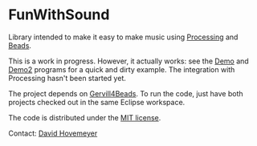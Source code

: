 FunWithSound
============

Library intended to make it easy to make music using [Processing](http://processessing.org) and [Beads](http://www.beadsproject.net).

This is a work in progress.  However, it actually works: see the [Demo](https://github.com/daveho/FunWithSound/blob/master/FunWithSound/demo/io/daveho/funwithsound/demo/Demo.java) and [Demo2](https://github.com/daveho/FunWithSound/blob/master/FunWithSound/demo/io/daveho/funwithsound/demo/Demo2.java) programs for a quick and dirty example.  The integration with Processing hasn't been started yet.

The project depends on [Gervill4Beads](https://github.com/daveho/Gervill4Beads).  To run the code, just have both projects checked out in the same Eclipse workspace.

The code is distributed under the [MIT license](https://github.com/daveho/FunWithSound/blob/master/LICENSE.txt).

Contact: [David Hovemeyer](mailto:david.hovemeyer@gmail.com)
